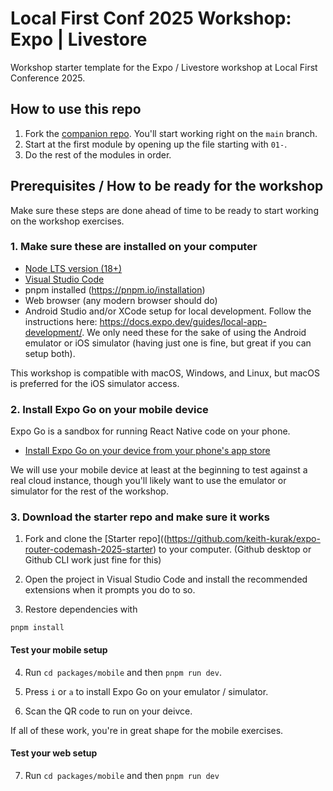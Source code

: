 # Local First Conf 2025 Workshop: Expo | Livestore

Workshop starter template for the Expo / Livestore workshop at Local First Conference 2025.

## How to use this repo

1. Fork the [companion repo](https://github.com/keith-kurak/expo-router-codemash-2025-starter). You'll start working right on the `main` branch.
2. Start at the first module by opening up the file starting with `01-`.
3. Do the rest of the modules in order.

## Prerequisites / How to be ready for the workshop

Make sure these steps are done ahead of time to be ready to start working on the workshop exercises.

### 1. Make sure these are installed on your computer

- [Node LTS version (18+)](https://nodejs.org/en)
- [Visual Studio Code](https://code.visualstudio.com/)
- pnpm installed (https://pnpm.io/installation)
- Web browser (any modern browser should do)
- Android Studio and/or XCode setup for local development. Follow the instructions here: https://docs.expo.dev/guides/local-app-development/. We only need these for the sake of using the Android emulator or iOS simulator (having just one is fine, but great if you can setup both).

This workshop is compatible with macOS, Windows, and Linux, but macOS is preferred for the iOS simulator access.

### 2. Install Expo Go on your mobile device

Expo Go is a sandbox for running React Native code on your phone.

- [Install Expo Go on your device from your phone's app store](https://expo.dev/go)

We will use your mobile device at least at the beginning to test against a real cloud instance, though you'll likely want to use the emulator or simulator for the rest of the workshop.

### 3. Download the starter repo and make sure it works

1. Fork and clone the [Starter repo]((https://github.com/keith-kurak/expo-router-codemash-2025-starter) to your computer. (Github desktop or Github CLI work just fine for this)

2. Open the project in Visual Studio Code and install the recommended extensions when it prompts you do to so.

3. Restore dependencies with

`pnpm install`

#### Test your mobile setup

4. Run `cd packages/mobile` and then `pnpm run dev`.

5. Press `i` or `a` to install Expo Go on your emulator / simulator.

6. Scan the QR code to run on your deivce.

If all of these work, you're in great shape for the mobile exercises.

#### Test your web setup

7. Run `cd packages/mobile` and then `pnpm run dev`
